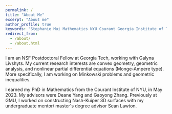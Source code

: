 ```yaml
---
permalink: /
title: "About Me"
excerpt: "About me"
author_profile: true
keywords: "Stephanie Mui Mathematics NYU Courant Georgia Institute of Technology Hale Visiting Assistant Professor NSF Postdoctoral Fellow"
redirect_from: 
  - /about/
  - /about.html
---
```

<head>
   <meta name="keywords" content="Stephanie Mui Mathematics NYU Courant Georgia Institute of Technology Hale Visiting Assistant Professor NSF Postdoctoral Fellow">
</head>


I am an NSF Postdoctoral Fellow at Georgia Tech, working with Galyna Livshyts. My current research interests are convex geometry, geometric analysis, and nonlinear partial differential equations (Monge-Ampere type). More specifically, I am working on Minkowski problems and geometric inequalities.

I earned my PhD in Mathematics from the Courant Institute of NYU, in May 2023. My advisors were Deane Yang and Gaoyong Zhang. Previously at GMU, I worked on constructing Nash-Kuiper 3D surfaces with my undergraduate mentor/ master's degree advisor Sean Lawton.

